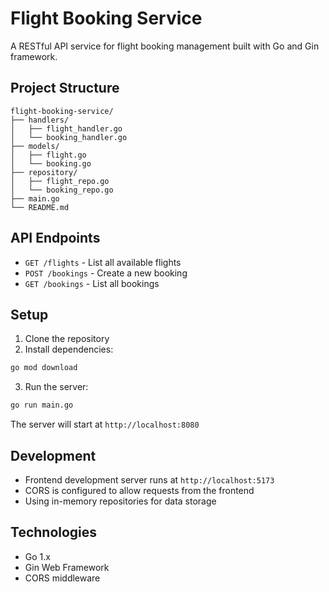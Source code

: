 # Flight Booking Service

A RESTful API service for flight booking management built with Go and Gin framework.

## Project Structure

```
flight-booking-service/
├── handlers/
│   ├── flight_handler.go
│   └── booking_handler.go
├── models/
│   ├── flight.go
│   └── booking.go
├── repository/
│   ├── flight_repo.go
│   └── booking_repo.go
├── main.go
└── README.md
```

## API Endpoints

- `GET /flights` - List all available flights
- `POST /bookings` - Create a new booking
- `GET /bookings` - List all bookings

## Setup

1. Clone the repository
2. Install dependencies:
```bash
go mod download
```
3. Run the server:
```bash
go run main.go
```

The server will start at `http://localhost:8080`

## Development

- Frontend development server runs at `http://localhost:5173`
- CORS is configured to allow requests from the frontend
- Using in-memory repositories for data storage

## Technologies

- Go 1.x
- Gin Web Framework
- CORS middleware